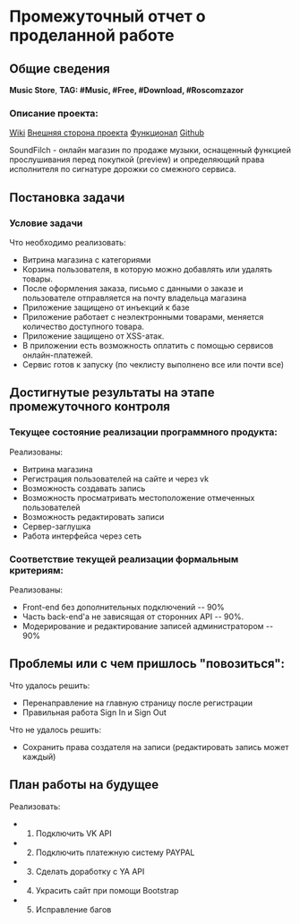 Промежуточный отчет о проделанной работе
========================================


Общие сведения
--------------

**Music Store**, **TAG: #Music, #Free, #Download, #Roscomzazor**

### Описание проекта:

[Wiki](http://wiki.cs.hse.ru/Поисковая_система_(проект))
[Внешняя сторона проекта](https://drive.google.com/file/d/0B3fs3UtoJ8aZYW4tVnJrcEFHcnc/view)
[Функционал](https://drive.google.com/file/d/0B3fs3UtoJ8aZVFJUVDI2dGZhZEk/view)
[Github](https://github.com/cs-hse-projects/GoDex)

SoundFilch - онлайн магазин по продаже музыки, оснащенный функцией прослушивания перед покупкой (preview) и определяющий права исполнителя по сигнатуре дорожки со смежного сервиса.

Постановка задачи
-----------------

### Условие задачи
Что необходимо реализовать:

* Витрина магазина с категориями
* Корзина пользователя, в которую можно добавлять или удалять товары.
* После оформления заказа, письмо с данными о заказе и пользователе отправляется на почту владельца магазина
* Приложение защищено от инъекций к базе
* Приложение работает с неэлектронными товарами, меняется количество доступного товара.
* Приложение защищено от XSS-атак.
* В приложении есть возможность оплатить с помощью сервисов онлайн-платежей.
* Сервис готов к запуску (по чеклисту выполнено все или почти все)

Достигнутые результаты на этапе промежуточного контроля
-------------------------------------------------------

### Текущее состояние реализации программного продукта:

Реализованы:
* Витрина магазина
* Регистрация пользователей на сайте и через vk
* Возможность создавать запись
* Возможность просматривать местоположение отмеченных пользователей
* Возможность редактировать записи
* Сервер-заглушка
* Работа интерфейса через сеть


### Соответствие текущей реализации формальным критериям:

Реализованы:
* Front-end без дополнительных подключений -- 90%
* Часть back-end'a не зависящая от сторонних API -- 90%.
* Модерирование и редактирование записей администратором -- 90%



Проблемы или с чем пришлось "повозиться":
-----------------------------------------


Что удалось решить:
* Перенаправление на главную страницу после регистрации
* Правильная работа Sign In и Sign Out

Что не удалось решить:
* Сохранить права создателя на записи (редактировать запись может каждый)

План работы на будущее
------------------------------

Реализовать:
* 1. Подключить VK API
* 2. Подключить платежную систему PAYPAL
* 3. Сделать доработку c YA API
* 4. Украсить сайт при помощи Bootstrap
* 5. Исправление багов
